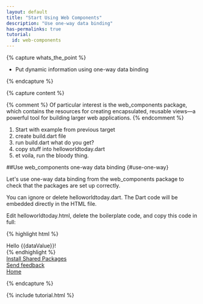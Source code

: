 ```yaml
---
layout: default
title: "Start Using Web Components"
description: "Use one-way data binding"
has-permalinks: true
tutorial:
  id: web-components
---
```


{% capture whats_the_point %}

* Put dynamic information using one-way data binding

{% endcapture %}

{% capture content %}

{% comment %}
Of particular interest is the web_components package,
which contains the resources for creating encapsulated,
reusable views&mdash;a powerful tool for building larger web applications.
{% endcomment %}

1. Start with example from previous target
2. create build.dart file
3. run build.dart
    what do you get?
4. copy stuff into helloworldtoday.dart
5. et voila, run the bloody thing.

##Use web_components one-way data binding {#use-one-way}

Let's use one-way data binding from the web_components package to
check that the packages are set up correctly.

You can ignore or delete helloworldtoday.dart.
The Dart code will be embedded directly in the HTML file.

Edit helloworldtoday.html, delete the boilerplate code,
and copy this code in full:

{% highlight html %}
<!DOCTYPE html>
<!--
Copyright (c) 2012, the Dart project authors.  Please see the AUTHORS file
for details. All rights reserved. Use of this source code is governed by a
BSD-style license that can be found in the LICENSE file.
-->
<html lang="en">
<head>
  <meta charset="utf-8">
  <meta http-equiv="X-UA-Compatible" content="IE=edge,chrome=1">
  <link rel="stylesheet"
  href="http://twitter.github.com/bootstrap/assets/css/bootstrap.css">
</head>
<body>
  <div class="well">Hello {{dataValue}}!</div>
  <script type="application/dart">
    String dataValue;
    main() {
      var today = new Date.now();
      dataValue = 'world ${today.year}-${today.month}-${today.day}';
    }
  </script>
</body>
</html>
{% endhighlight %}

<div class="row">
  <div class="span3">
  <a href="/docs/tutorials/packages/"><i class="icon-chevron-left"> </i> Install Shared Packages</a>
  </div>
  <div class="span3">
<a href="http://code.google.com/p/dart/issues/entry?template=Tutorial%20feedback"
 target="_blank">
<i class="icon-comment"> </i>
Send feedback
</a>
  </div>
  <div class="span3">
  <a href="/docs/tutorials/" class="pull-right">Home <i class="icon-chevron-right"> </i> </a>
  </div>
</div>

{% endcapture %}

{% include tutorial.html %}
